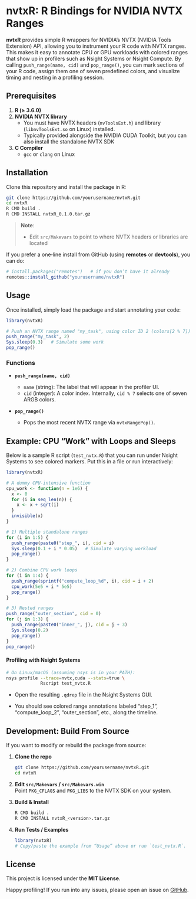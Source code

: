 # nvtxR: R Bindings for NVIDIA NVTX Ranges

**nvtxR** provides simple R wrappers for NVIDIA’s NVTX (NVIDIA Tools Extension) API, allowing you to instrument your R code with NVTX ranges. This makes it easy to annotate CPU or GPU workloads with colored ranges that show up in profilers such as Nsight Systems or Nsight Compute.
By calling `push_range(name, cid)` and `pop_range()`, you can mark sections of your R code, assign them one of seven predefined colors, and visualize timing and nesting in a profiling session.

## Prerequisites
1.  **R (≥ 3.6.0)**
2.  **NVIDIA NVTX library**
    -   You must have NVTX headers (`nvToolsExt.h`) and library (`libnvToolsExt.so` on Linux) installed.
    -   Typically provided alongside the NVIDIA CUDA Toolkit, but you can also install the standalone NVTX SDK
3.  **C Compiler**
    -   `gcc` or `clang` on Linux
## Installation

Clone this repository and install the package in R:

```bash
git clone https://github.com/yourusername/nvtxR.git
cd nvtxR
R CMD build .
R CMD INSTALL nvtxR_0.1.0.tar.gz

```

> **Note**:
> 
> -   Edit `src/Makevars`  to point to where NVTX headers or libraries are located

If you prefer a one‐line install from GitHub (using **remotes** or **devtools**), you can do:

```r
# install.packages("remotes")   # if you don’t have it already
remotes::install_github("yourusername/nvtxR")

```


## Usage

Once installed, simply load the package and start annotating your code:

```r
library(nvtxR)

# Push an NVTX range named "my_task", using color ID 2 (colors[2 % 7])
push_range("my_task", 2)
Sys.sleep(0.3)   # Simulate some work
pop_range()

```

### Functions

-   **`push_range(name, cid)`**
    -   `name` (string): The label that will appear in the profiler UI.
    -   `cid` (integer): A color index. Internally, `cid % 7` selects one of seven ARGB colors.

-   **`pop_range()`**
    -   Pops the most recent NVTX range via `nvtxRangePop()`.

## Example: CPU “Work” with Loops and Sleeps

Below is a sample R script (`test_nvtx.R`) that you can run under Nsight Systems to see colored markers. Put this in a file or run interactively:

```r
library(nvtxR)

# A dummy CPU‐intensive function
cpu_work <- function(n = 1e6) {
  x <- 0
  for (i in seq_len(n)) {
    x <- x + sqrt(i)
  }
  invisible(x)
}

# 1) Multiple standalone ranges
for (i in 1:5) {
  push_range(paste0("step_", i), cid = i)
  Sys.sleep(0.1 + i * 0.05)   # Simulate varying workload
  pop_range()
}

# 2) Combine CPU work loops
for (i in 1:4) {
  push_range(sprintf("compute_loop_%d", i), cid = i + 2)
  cpu_work(5e5 + i * 5e5)
  pop_range()
}

# 3) Nested ranges
push_range("outer_section", cid = 0)
for (j in 1:3) {
  push_range(paste0("inner_", j), cid = j + 3)
  Sys.sleep(0.2)
  pop_range()
}
pop_range()

```

#### Profiling with Nsight Systems

```bash
# On Linux/macOS (assuming nsys is in your PATH):
nsys profile --trace=nvtx,cuda --stats=true \
             Rscript test_nvtx.R

```

-   Open the resulting `.qdrep` file in the Nsight Systems GUI.
    
-   You should see colored range annotations labeled “step_1”, “compute_loop_2”, “outer_section”, etc., along the timeline.
    

## Development: Build From Source

If you want to modify or rebuild the package from source:

1.  **Clone the repo**
    
    ```bash
    git clone https://github.com/yourusername/nvtxR.git
    cd nvtxR
    
    ```
    
2.  **Edit `src/Makevars` / `src/Makevars.win`**  
    Point `PKG_CFLAGS` and `PKG_LIBS` to the NVTX SDK on your system.
    
3.  **Build & Install**
    
    ```bash
    R CMD build .
    R CMD INSTALL nvtxR_<version>.tar.gz
    
    ```
    
4.  **Run Tests / Examples**
    
    ```r
    library(nvtxR)
    # Copy/paste the example from “Usage” above or run `test_nvtx.R`.
    
    ```

## License

This project is licensed under the **MIT License**.

Happy profiling! If you run into any issues, please open an issue on [GitHub](https://github.com/zalbanob/nvtxR/issues).
